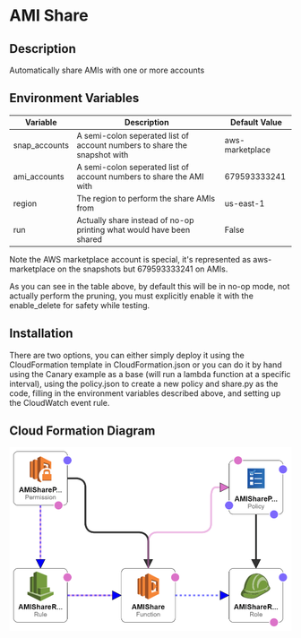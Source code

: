 # AMI Share

## Description
Automatically share AMIs with one or more accounts

## Environment Variables
| Variable | Description | Default Value |
| -------- | ----------- | ------------- |
| snap_accounts | A semi-colon seperated list of account numbers to share the snapshot with | aws-marketplace |
| ami_accounts | A semi-colon seperated list of account numbers to share the AMI with | 679593333241 |
| region | The region to perform the share AMIs from | us-east-1 |
| run | Actually share instead of no-op printing what would have been shared | False |

Note the AWS marketplace account is special, it's represented as aws-marketplace on the snapshots but 679593333241 on AMIs.

As you can see in the table above, by default this will be in no-op mode, not actually perform the pruning, you must explicitly enable it with the enable_delete for safety while testing.

## Installation
There are two options, you can either simply deploy it using the CloudFormation template in CloudFormation.json or you can do it by hand using the Canary example as a base (will run a lambda function at a specific interval), using the policy.json to create a new policy and share.py as the code, filling in the environment variables described above, and setting up the CloudWatch event rule.

## Cloud Formation Diagram
![CloudFormation](CloudFormation.png)